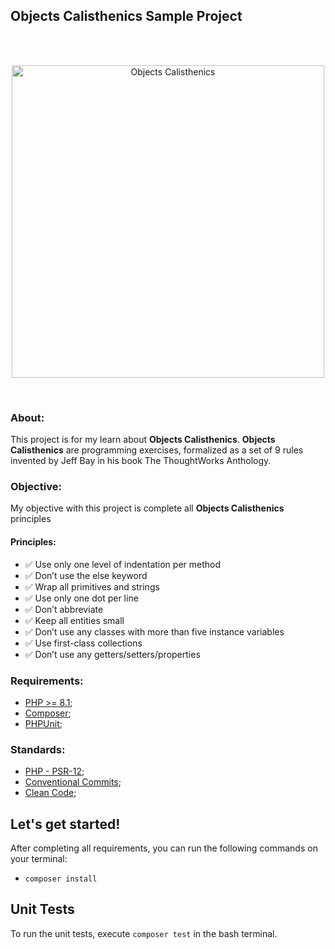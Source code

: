 ## Objects Calisthenics Sample Project
<br><br><p align="center"><a target="_blank"><img src="https://static.imasters.com.br/wp-content/uploads/2018/08/08114212/CASLLISSS.jpg" width="500" alt="Objects Calisthenics"></a></p><br>

### About:
This project is for my learn about **Objects Calisthenics**.
**Objects Calisthenics** are programming exercises, formalized as a set of 9 rules invented 
by Jeff Bay in his book The ThoughtWorks Anthology.

### Objective:
My objective with this project is complete all **Objects Calisthenics** principles 

#### Principles:  
  - ✅ Use only one level of indentation per method
  - ✅ Don’t use the else keyword
  - ✅ Wrap all primitives and strings
  - ✅ Use only one dot per line
  - ✅ Don’t abbreviate 
  - ✅ Keep all entities small
  - ✅ Don’t use any classes with more than five instance variables
  - ✅ Use first-class collections
  - ✅ Don’t use any getters/setters/properties

[//]: # ( ✅ ☐ )
### Requirements:

- [PHP >= 8.1](https://www.php.net/);
- [Composer](https://getcomposer.org/download/);
- [PHPUnit](https://phpunit.de/manual/6.5/en/installation.html);

### Standards:

- [PHP - PSR-12](https://www.php-fig.org/psr/psr-12/);
- [Conventional Commits](https://www.conventionalcommits.org/);
- [Clean Code](https://turinha-static.pkds.it/store/pdf/clean-code.pdf);

## Let's get started!

After completing all requirements, you can run the following commands on your terminal:

- `composer install`


## Unit Tests

To run the unit tests, execute `composer test` in the bash terminal.
